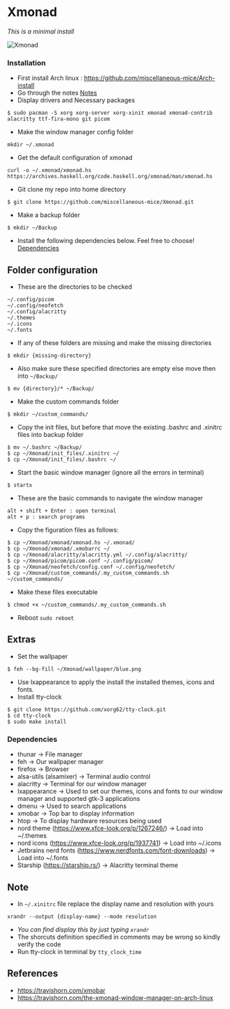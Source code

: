 # Xmonad

*This is a minimal install*

![Xmonad](https://github.com/miscellaneous-mice/Xmonad/assets/79500624/bb82dd74-69b3-40b7-9333-081a809edb2d)

### Installation
- First install Arch linux : https://github.com/miscellaneous-mice/Arch-install
- Go through the notes [Notes](https://github.com/miscellaneous-mice/Xmonad#note)
- Display drivers and Necessary packages
```
$ sudo pacman -S xorg xorg-server xorg-xinit xmonad xmonad-contrib alacritty ttf-fira-mono git picom
```
- Make the window manager config folder
```
mkdir ~/.xmonad
```
- Get the default configuration of xmonad
```
curl -o ~/.xmonad/xmonad.hs https://archives.haskell.org/code.haskell.org/xmonad/man/xmonad.hs
```
- Git clone my repo into home directory
```
$ git clone https://github.com/miscellaneous-mice/Xmonad.git
```
- Make a backup folder
```
$ mkdir ~/Backup
```
- Install the following dependencies below. Feel free to choose! [Dependencies](https://github.com/miscellaneous-mice/Xmonad#dependencies)

## Folder configuration

- These are the directories to be checked
```
~/.config/picom
~/.config/neofetch
~/.config/alacritty
~/.themes
~/.icons
~/.fonts
```
- If any of these folders are missing and make the missing directories
```
$ mkdir {missing-directory}
```
- Also make sure these specified directories are empty else move then into ```~/Backup/```
```
$ mv {directory}/* ~/Backup/
```
- Make the custom commands folder
```
$ mkdir ~/custom_commands/
```
- Copy the init files, but before that move the existing .bashrc and .xinitrc files into backup folder
```
$ mv ~/.bashrc ~/Backup/
$ cp ~/Xmonad/init_files/.xinitrc ~/
$ cp ~/Xmonad/init_files/.bashrc ~/
```
- Start the basic window manager (ignore all the errors in terminal)
```
$ startx
```
- These are the basic commands to navigate the window manager
```
alt + shift + Enter : open terminal
alt + p : search programs
```
- Copy the figuration files as follows:
```
$ cp ~/Xmonad/xmonad/xmonad.hs ~/.xmonad/
$ cp ~/Xmonad/xmonad/.xmobarrc ~/
$ cp ~/Xmonad/alacritty/alacritty.yml ~/.config/alacritty/
$ cp ~/Xmonad/picom/picom.conf ~/.config/picom/
$ cp ~/Xmonad/neofetch/config.conf ~/.config/neofetch/
$ cp ~/Xmonad/custom_commands/.my_custom_commands.sh ~/custom_commands/
```
- Make these files executable
```
$ chmod +x ~/custom_commands/.my_custom_commands.sh
```
- Reboot ```sudo reboot```

## Extras
- Set the wallpaper
```
$ feh --bg-fill ~/Xmonad/wallpaper/blue.png
```
- Use lxappearance to apply the install the installed themes, icons and fonts.
- Install tty-clock
```
$ git clone https://github.com/xorg62/tty-clock.git
$ cd tty-clock
$ sudo make install
```

### Dependencies
- thunar -> File manager
- feh -> Our wallpaper manager
- firefox -> Browser
- alsa-utils (alsamixer) -> Terminal audio control
- alacritty -> Terminal for our window manager
- lxappearance -> Used to set our themes, icons and fonts to our window manager and supported gtk-3 applications
- dmenu -> Used to search applications
- xmobar -> Top bar to display information
- htop -> To display hardware resources being used
- nord theme (https://www.xfce-look.org/p/1267246/) -> Load into ~/.themes
- nord icons (https://www.xfce-look.org/p/1937741)  -> Load into ~/.icons
- Jetbrains nerd fonts (https://www.nerdfonts.com/font-downloads) -> Load into ~/.fonts
- Starship (https://starship.rs/) -> Alacritty terminal theme

## Note
- In ```~/.xinitrc``` file replace the display name and resolution with yours
```
xrandr --output {display-name} --mode resolution
```
- *You can find display this by just typing ```xrandr```*
- The shorcuts definition specified in comments may be wrong so kindly verify the code
- Run tty-clock in terminal by ```tty_clock_time```

## References
- https://travishorn.com/xmobar
- https://travishorn.com/the-xmonad-window-manager-on-arch-linux
